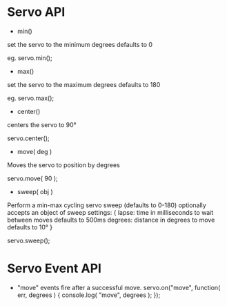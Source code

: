 # Servo API

- min()

 set the servo to the minimum degrees
 defaults to 0

 eg. servo.min();


- max()

 set the servo to the maximum degrees
 defaults to 180

 eg. servo.max();

- center()

 centers the servo to 90°

  servo.center();

- move( deg )

 Moves the servo to position by degrees

 servo.move( 90 );

- sweep( obj )

 Perform a min-max cycling servo sweep (defaults to 0-180)
 optionally accepts an object of sweep settings:
 {
    lapse: time in milliseconds to wait between moves
           defaults to 500ms
    degrees: distance in degrees to move
           defaults to 10°
 }

 servo.sweep();


# Servo Event API

- "move" events fire after a successful move.
  servo.on("move", function( err, degrees ) {
    console.log( "move", degrees );
  });